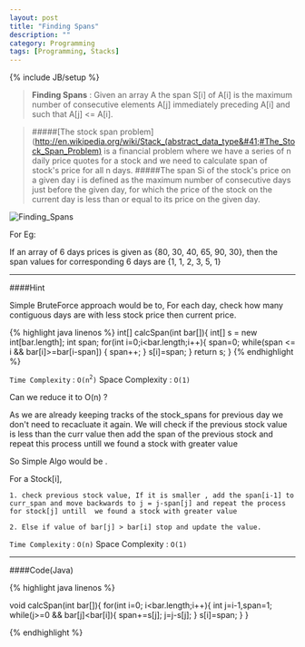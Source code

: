 ```yaml
---
layout: post
title: "Finding Spans"
description: ""
category: Programming
tags: [Programming, Stacks]
---
```

{% include JB/setup %}

>	**Finding Spans** : Given an array A the span S[i] of A[i] is the maximum number of consecutive elements A[j] immediately preceding A[i] and such that A[j] <= A[i].



>	#####[The stock span problem](http://en.wikipedia.org/wiki/Stack_(abstract_data_type&#41;#The_Stock_Span_Problem) is a financial problem where we have a series of n daily price quotes for a stock and we need to calculate span of stock's price for all n days. 
>	#####The span Si of the stock's price on a given day i is defined as the maximum number of consecutive days just before the given day, for which the price of the stock on the current day is less than or equal to its price on the given day.

![Finding_Spans]({{http://aakash01.github.io}}/assets/images/find_spans.png)

For Eg:

If an array of 6 days prices is given as {80, 30, 40, 65, 90, 30}, then the span values for corresponding 6 days are {1, 1, 2, 3, 5, 1}

-----
####Hint

Simple BruteForce approach would be to, For each day, check how many contiguous days are with less stock price then current price.

{% highlight java linenos %}
int[] calcSpan(int bar[]){
	int[] s = new int[bar.length];
	int span;
	for(int i=0;i<bar.length;i++){
		span=0;
		while(span <= i && bar[i]>=bar[i-span]) {
			span++;
		}
		s[i]=span;
	}
	return s;
}
{% endhighlight %}

`Time Complexity` : `O(n`<sup>`2`</sup>`)`   Space Complexity : `O(1)`

Can we reduce it to O(n) ? 


As we are already keeping tracks of the stock_spans for previous day we don't need to recacluate it again. We will check if the previous stock value is less than the curr value then add the span of the previous stock and repeat this process untill we found a stock with greater value 

So Simple Algo would be .


For a Stock[i], 

	1. check previous stock value, If it is smaller , add the span[i-1] to curr_span and move backwards to j = j-span[j] and repeat the process for stock[j] untill  we found a stock with greater value
	
	2. Else if value of bar[j] > bar[i] stop and update the value.


`Time Complexity` : `O(n)`   Space Complexity : `O(1)`


-----------

####Code(Java)



{% highlight java linenos %}

void calcSpan(int bar[]){
for(int i=0; i<bar.length;i++){
	int j=i-1,span=1;
	while(j>=0 && bar[j]<bar[i]){
		span+=s[j];
		j=j-s[j];
	}
	s[i]=span;
}
}

{% endhighlight %}
